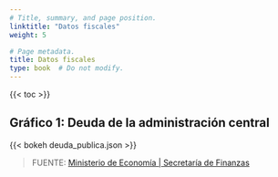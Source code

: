 ```yaml
---
# Title, summary, and page position.
linktitle: "Datos fiscales"
weight: 5

# Page metadata.
title: Datos fiscales
type: book  # Do not modify.
---
```


{{< toc >}}

## Gráfico 1: Deuda de la administración central

{{< bokeh deuda_publica.json >}}

> FUENTE: [Ministerio de Economía | Secretaría de Finanzas](https://www.argentina.gob.ar/economia/finanzas/presentaciongraficadeudapublica)